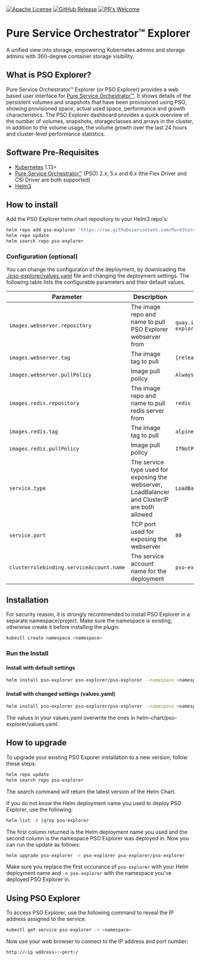[![Apache License](https://img.shields.io/badge/license-Apache%202-blue.svg)](https://raw.githubusercontent.com/PureStorage-OpenConnect/pso-explorer/master/LICENSE)
[![GitHub Release](https://img.shields.io/github/v/release/PureStorage-OpenConnect/pso-explorer.svg)]()
[![PR's Welcome](https://img.shields.io/badge/PRs-welcome-brightgreen.svg?style=flat)](http://makeapullrequest.com)

# Pure Service Orchestrator™ Explorer

A unified view into storage, empowering Kubernetes admins and storage admins with 360-degree container storage visibility.

## What is PSO Explorer?

Pure Service Orchestrator™ Explorer (or PSO Explorer) provides a web based user interface for [Pure Service Orchestrator™](https://github.com/purestorage/helm-charts). It shows details of the persistent volumes and snapshots that have been provisioned using PSO, showing provisioned space, actual used space, performance and growth characteristics. The PSO Explorer dashboard provides a quick overview of the number of volumes, snapshots, storageclasses and arrays in the cluster, in addition to the volume usage, the volume growth over the last 24 hours and cluster-level performance statistics.

## Software Pre-Requisites
- [Kubernetes](https://kubernetes.io/) 1.13+
- [Pure Service Orchestrator™](https://github.com/purestorage/helm-charts) (PSO) 2.x, 5.x and 6.x (the Flex Driver and CSI Driver are both supported)
- [Helm3](https://helm.sh/)

## How to install
Add the PSO Explorer helm chart repository to your Helm3 repo's:

```bash
helm repo add pso-explorer 'https://raw.githubusercontent.com/PureStorage-OpenConnect/pso-explorer/master/'
helm repo update
helm search repo pso-explorer
```

### Configuration (optional)
You can change the configuraton of the deployment, by downloading the [./pso-explorer/values.yaml](./pso-explorer/values.yaml) file and changing the deployment settings. The following table lists the configurable parameters and their default values.

| Parameter                                      | Description                                                                                                                                                | Default                                       |
|------------------------------------------------|------------------------------------------------------------------------------------------------------------------------------------------------------------|-----------------------------------------------|
| `images.webserver.repository`                  | The image repo and name to pull PSO Explorer webserver from                                                                                               | `quay.io/purestorage/pso-explorer`       |
| `images.webserver.tag`                         | The image tag to pull                                                                                                                                      | `[release version]`                                      |
| `images.webserver.pullPolicy`                  | Image pull policy                                                                                                                                          | `Always`                                      |
| `images.redis.repository`                      | The image repo and name to pull redis server from                                                                                                          | `redis`                                       |
| `images.redis.tag`                             | The image tag to pull                                                                                                                                      | `alpine`                                      |
| `images.redis.pullPolicy`                      | Image pull policy                                                                                                                                          | `IfNotPresent`                                |
| `service.type`                                 | The service type used for exposing the webserver, LoadBalancer and ClusterIP are both allowed                                                              | `LoadBalancer`                                |
| `service.port`                                 | TCP port used for exposing the webserver                                                                                                                   | `80`                                          |
| `clusterrolebinding.serviceAccount.name`       | The service account name for the deployment                                                                                                                | `pso-explorer`                               |


## Installation
For security reason, it is strongly recommended to install PSO Explorer in a separate namespace/project. Make sure the namespace is existing, otherwise create it before installing the plugin.

```bash
kubectl create namespace <namespace>
```

### Run the Install

#### Install with default settings

```bash
helm install pso-explorer pso-explorer/pso-explorer --namespace <namespace>
```

#### Install with changed settings (values.yaml)

```bash
helm install pso-explorer pso-explorer/pso-explorer --namespace <namespace> -f <your_own_dir>/yourvalues.yaml
```

The values in your values.yaml overwrite the ones in helm-chart/pso-explorer/values.yaml.

## How to upgrade
To upgrade your existing PSO Exporer installation to a new version, follow these steps:

```bash
helm repo update
helm search repo pso-explorer
```
The search command will return the latest version of the Helm Chart.

If you do not know the Helm deployment name you used to deploy PSO Explorer, use the following:

```bash
helm list -A |grep pso-explorer
```
The first column returned is the Helm deployment name you used and the second column is the namespace PSO Explorer was deployed in.
Now you can run the update as follows:

```bash
helm upgrade pso-explorer -n pso-explorer pso-explorer/pso-explorer
```
Make sure you replace the first occurance of `pso-explorer` with your Helm deployment name and `-n pso-explorer` with the namespace you've deployed PSO Explorer in.

## Using PSO Explorer
To access PSO Explorer, use the following command to reveal the IP address assigned to the service.

```bash
kubectl get service pso-explorer -n <namespace>
```
Now use your web browser to connect to the IP address and port number:
```bash
http://<ip address>:<port>/
